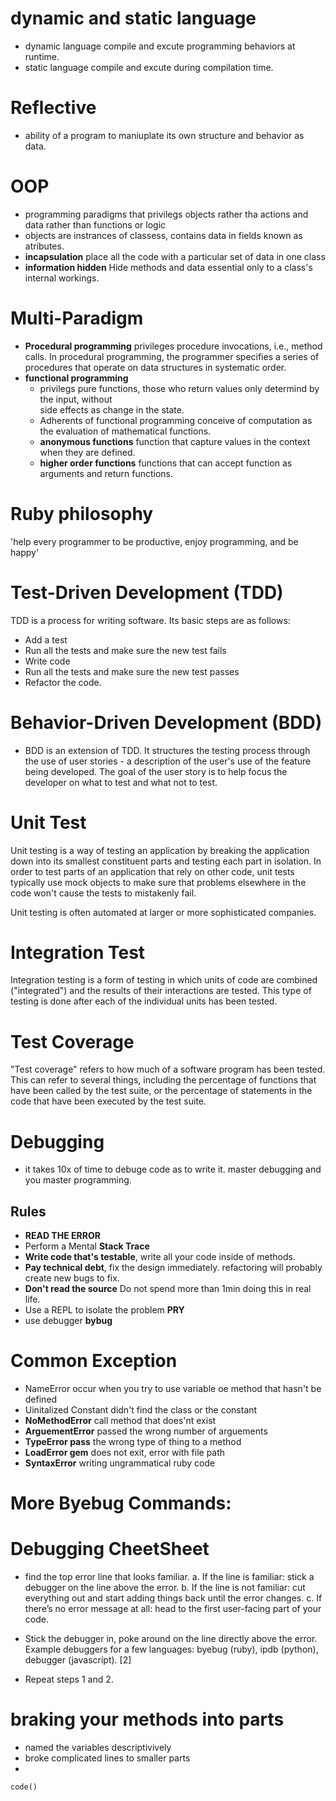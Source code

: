 # dynamic and static language 
 - dynamic language compile and  excute programming behaviors at runtime. 
 -  static language compile and excute during compilation time.

# Reflective 
- ability of a program to maniuplate its own structure and behavior as data.

# OOP 
 - programming paradigms that privilegs objects rather tha actions and data rather than functions or logic 
 - objects are instrances of classess, contains data in fields known as atributes.
 - **incapsulation** place all the code with a particular set of data in one class 
 - **information hidden** Hide methods and data essential only to a class's internal workings.

# Multi-Paradigm
 - **Procedural programming** privileges procedure invocations, i.e., method calls. In procedural programming, the
   programmer specifies a series of procedures that operate on data structures in systematic order. 
 - **functional programming** 
   -  privilegs pure functions, those who return values only determind by the input, without  
     side effects as change in the state.
   - Adherents of functional programming conceive of computation as the evaluation of mathematical functions.  
   - **anonymous functions** function that capture values in the context when they are defined.
   - **higher order functions** functions that can accept function as arguments and return functions.

# Ruby philosophy 
 'help every programmer to be productive, enjoy programming, and be happy' 

# Test-Driven Development (TDD)
TDD is a process for writing software. Its basic steps are as follows: 
- Add a test
- Run all the tests and make sure the new test fails
- Write code
- Run all the tests and make sure the new test passes
- Refactor the code.

# Behavior-Driven Development (BDD)
- BDD is an extension of TDD. It structures the testing process through the use of user stories - a description of the  user's use of the feature being developed. The goal of the user story is to help focus the developer on what to test and what not to test.

# Unit Test
Unit testing is a way of testing an application by breaking the application down into its smallest constituent parts and testing each part in isolation. In order to test parts of an application that rely on other code, unit tests typically use mock objects to make sure that problems elsewhere in the code won't cause the tests to mistakenly fail.

Unit testing is often automated at larger or more sophisticated companies.

# Integration Test
Integration testing is a form of testing in which units of code are combined ("integrated") and the results of their interactions are tested. This type of testing is done after each of the individual units has been tested.

# Test Coverage
"Test coverage" refers to how much of a software program has been tested. This can refer to several things, including the percentage of functions that have been called by the test suite, or the percentage of statements in the code that have been executed by the test suite. 


# Debugging 
 - it takes 10x of time to debuge code as to write it. master debugging and you master programming.

## Rules 
 - **READ THE ERROR**
 - Perform a Mental **Stack Trace**
 - **Write code that's testable**, write all your code inside of methods.
 - **Pay technical debt**,  fix the design immediately. refactoring will probably create new bugs to fix.
 - **Don't read the source** Do not spend more than 1min doing this in real life.
 - Use a REPL to isolate the problem **PRY**
 - use debugger **bybug**

# Common Exception 
 *  NameError 
    occur when you try to use variable oe method that hasn't be defined 
  * Uinitalized Constant didn't find the class or the constant 
  * **NoMethodError** call method that does'nt exist 
  * **ArguementError** passed the wrong number of arguements 
  * **TypeError pass** the wrong type of thing to a method 
  * **LoadError gem** does not exit, error with file path 
  * **SyntaxError**  writing ungrammatical ruby code 
  
# More Byebug Commands:
# Debugging CheetSheet 
 * find the top error line that looks familiar. a. If the line is familiar: stick a debugger on the line above the error. b. If the line is not familiar: cut everything out and start adding things back until the error changes. c. If there’s no error message at all: head to the first user-facing part of your code.
 * Stick the debugger in, poke around on the line directly above the error. Example debuggers for a few languages: byebug (ruby), ipdb (python), debugger (javascript). [2]

  * Repeat steps 1 and 2.

# braking your methods into parts  
  * named the variables descriptivively 
  * broke complicated lines to smaller parts  
  * 




 `code()`
 ~~~ java 
